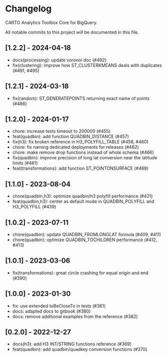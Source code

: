 # Changelog

CARTO Analytics Toolbox Core for BigQuery.

All notable commits to this project will be documented in this file.

## [1.2.2] - 2024-04-18

- docs(processing): update voronoi doc (#492)
- fix(clustering): improve how ST_CLUSTERKMEANS deals with duplicates (#491, #495)

## [1.2.1] - 2024-03-18

- fix(random): ST_GENERATEPOINTS returning exact name of points (#486)

## [1.2.0] - 2024-01-17

- chore: increase tests timeout to 200000 (#455)
- feat(quadbin): add function QUADBIN_DISTANCE (#457)
- fix(h3): fix broken reference in H3_POLYFILL_TABLE (#458, #460)
- chore: fix naming dedicated deployments for releases (#462)
- chore: make remove drop functions instead of whole schema (#466)
- fix(quadbin): improve precision of long lat conversion near the latitude limits (#461)
- feat(transformations): add function ST_POINTONSURFACE (#469)

## [1.1.0] - 2023-08-04

- chore(quadbin,h3): optimize quadbin/h3 polyfill performance (#421)
- feat(quadbin,h3): center as default mode in QUADBIN_POLYFILL and H3_POLYFILL (#439)

## [1.0.2] - 2023-07-11

- chore(quadbin): update QUADBIN_FROMLONGLAT formula (#409, #411)
- chore(quadbin): optimize QUADBIN_TOCHILDREN performance (#412, #413)

## [1.0.1] - 2023-03-06

- fix(transformations): great circle crashing for equal origin and end (#390)

## [1.0.0] - 2023-01-30

- fix: use extended toBeCloseTo in tests (#381)
- docs: adapted docs to gitbook (#380)
- docs: remove additional examples from the reference (#382)

## [0.2.0] - 2022-12-27

- docs(h3): add H3 INT/STRING functions reference (#369)
- feat(quadbin): add quadbin/quadkey conversion functions (#370)
